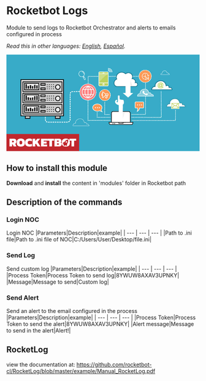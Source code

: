 
# Rocketbot Logs
  
Module to send logs to Rocketbot Orchestrator and alerts to emails configured in process 

*Read this in other languages: [English](Manual_RocketLog.md), [Español](Manual_RocketLog.es.md).*
  
![banner](imgs/Banner_rocketlog.png)
## How to install this module
  
__Download__ and __install__ the content in 'modules' folder in Rocketbot path  



## Description of the commands

### Login NOC
  
Login NOC
|Parameters|Description|example|
| --- | --- | --- |
|Path to .ini file|Path to .ini file of NOC|C:/Users/User/Desktop/file.ini|

### Send Log
  
Send custom log
|Parameters|Description|example|
| --- | --- | --- |
|Process Token|Process Token to send log|8YWUW8AXAV3UPNKY|
|Message|Message to send|Custom log|

### Send Alert
  
Send an alert to the email configured in the process
|Parameters|Description|example|
| --- | --- | --- |
|Process Token|Process Token to send the alert|8YWUW8AXAV3UPNKY|
|Alert message|Message to send in the alert|Alert!|

## RocketLog

 view the documentation at: https://github.com/rocketbot-cl/RocketLog/blob/master/example/Manual_RocketLog.pdf

